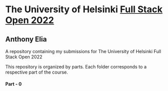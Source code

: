 # The University of Helsinki [Full Stack Open 2022](https://fullstackopen.com/en/)

## Anthony Elia

A repository containing my submissions for The University of Helsinki Full Stack Open 2022 

This repository is organized by parts. Each folder corresponds to a respective part of the course.

#### Part - 0 
